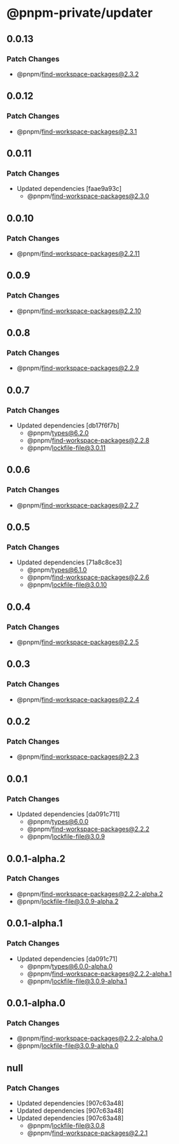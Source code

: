 # @pnpm-private/updater

## 0.0.13

### Patch Changes

- @pnpm/find-workspace-packages@2.3.2

## 0.0.12

### Patch Changes

- @pnpm/find-workspace-packages@2.3.1

## 0.0.11

### Patch Changes

- Updated dependencies [faae9a93c]
  - @pnpm/find-workspace-packages@2.3.0

## 0.0.10

### Patch Changes

- @pnpm/find-workspace-packages@2.2.11

## 0.0.9

### Patch Changes

- @pnpm/find-workspace-packages@2.2.10

## 0.0.8

### Patch Changes

- @pnpm/find-workspace-packages@2.2.9

## 0.0.7

### Patch Changes

- Updated dependencies [db17f6f7b]
  - @pnpm/types@6.2.0
  - @pnpm/find-workspace-packages@2.2.8
  - @pnpm/lockfile-file@3.0.11

## 0.0.6

### Patch Changes

- @pnpm/find-workspace-packages@2.2.7

## 0.0.5

### Patch Changes

- Updated dependencies [71a8c8ce3]
  - @pnpm/types@6.1.0
  - @pnpm/find-workspace-packages@2.2.6
  - @pnpm/lockfile-file@3.0.10

## 0.0.4

### Patch Changes

- @pnpm/find-workspace-packages@2.2.5

## 0.0.3

### Patch Changes

- @pnpm/find-workspace-packages@2.2.4

## 0.0.2

### Patch Changes

- @pnpm/find-workspace-packages@2.2.3

## 0.0.1

### Patch Changes

- Updated dependencies [da091c711]
  - @pnpm/types@6.0.0
  - @pnpm/find-workspace-packages@2.2.2
  - @pnpm/lockfile-file@3.0.9

## 0.0.1-alpha.2

### Patch Changes

- @pnpm/find-workspace-packages@2.2.2-alpha.2
- @pnpm/lockfile-file@3.0.9-alpha.2

## 0.0.1-alpha.1

### Patch Changes

- Updated dependencies [da091c71]
  - @pnpm/types@6.0.0-alpha.0
  - @pnpm/find-workspace-packages@2.2.2-alpha.1
  - @pnpm/lockfile-file@3.0.9-alpha.1

## 0.0.1-alpha.0

### Patch Changes

- @pnpm/find-workspace-packages@2.2.2-alpha.0
- @pnpm/lockfile-file@3.0.9-alpha.0

## null

### Patch Changes

- Updated dependencies [907c63a48]
- Updated dependencies [907c63a48]
- Updated dependencies [907c63a48]
  - @pnpm/lockfile-file@3.0.8
  - @pnpm/find-workspace-packages@2.2.1
